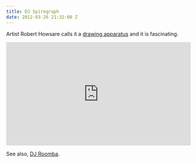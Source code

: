 ```yaml
---
title: DJ Spirograph
date: 2012-03-26 21:32:00 Z
---
```


Artist Robert Howsare calls it a [drawing apparatus](https://roberthowsare.com/rational-aesthetics/drawing-apparatus/) and it is fascinating.

<iframe src="https://player.vimeo.com/video/31933085?title=0&amp;byline=0&amp;portrait=0&amp;color=ffffff" width="500" height="281" frameborder="0" webkitAllowFullScreen mozallowfullscreen allowFullScreen></iframe>

See also, [DJ Roomba](https://www.engadget.com/2010/02/09/screen-grabs-dj-roomba-mixes-business-with-pleasure-on-parks-an/).
